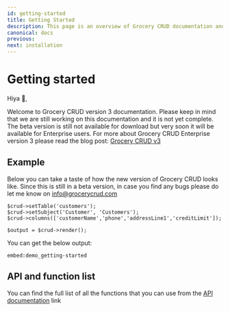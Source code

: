 ```yaml
---
id: getting-started
title: Getting Started
description: This page is an overview of Grocery CRUD documentation and related resources.
canonical: docs
previous: 
next: installation
---
```


# Getting started

Hiya 👋,

Welcome to Grocery CRUD version 3 documentation. Please keep in mind that we are still working on this documentation 
and it is not yet complete. The beta version is still not available for download but very soon it will be available for 
Enterprise users. For more about Grocery CRUD Enterprise version 3 please read the blog post: [Grocery CRUD v3](/blog/grocery-crud-v3)

## Example

Below you can take a taste of how the new version of Grocery CRUD looks like. Since this is still in a beta version, in
case you find any bugs please do let me know on [info@grocerycrud.com](mailto:info@grocerycrud.com)

<pre><code class="language-php">$crud->setTable('customers');
$crud->setSubject('Customer', 'Customers');
$crud->columns(['customerName','phone','addressLine1','creditLimit']);

$output = $crud->render();
</code></pre>

You can get the below output:

`embed:demo_getting-started`

## API and function list

You can find the full list of all the functions that you can use from the [API documentation](/v3.x/docs/api-and-functions-list) link
